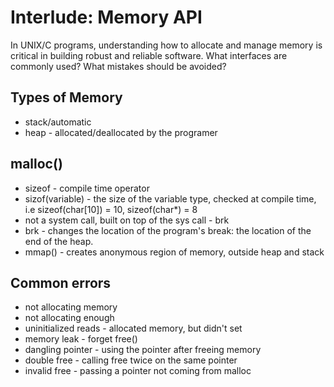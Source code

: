 # Interlude: Memory API

In UNIX/C programs, understanding how to allocate and manage memory is critical in building robust and reliable software. What interfaces are commonly used? What mistakes should be avoided?

## Types of Memory

- stack/automatic
- heap - allocated/deallocated by the programer

## malloc()

- sizeof - compile time operator
- sizof(variable) - the size of the variable type, checked at compile time,
  i.e sizeof(char[10]) = 10, sizeof(char\*) = 8
- not a system call, built on top of the sys call - brk
- brk - changes the location of the program's break: the location of the end of the heap.
- mmap() - creates anonymous region of memory, outside heap and stack

## Common errors

- not allocating memory
- not allocating enough
- uninitialized reads - allocated memory, but didn't set
- memory leak - forget free()
- dangling pointer - using the pointer after freeing memory
- double free - calling free twice on the same pointer
- invalid free - passing a pointer not coming from malloc
